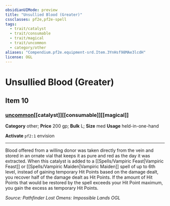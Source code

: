 ```yaml
---
obsidianUIMode: preview
title: "Unsullied Blood (Greater)"
cssclasses: pf2e,pf2e-spell
tags:
  - trait/catalyst
  - trait/consumable
  - trait/magical
  - trait/uncommon
  - category/other
aliases: "Compendium.pf2e.equipment-srd.Item.3YnHsf98MAe3lcdH"
license: OGL
---
```

# Unsullied Blood (Greater)
## Item 10
### [uncommon](uncommon "Uncommon Rarity Trait")[[catalyst]][[consumable]][[magical]]

**Category** other; 
**Price** 200 gp; 
**Bulk** L; **Size** med
**Usage** held-in-one-hand

**Activate** `pf2:1` envision

* * *

Blood offered from a willing donor was taken directly from the vein and stored in an ornate vial that keeps it as pure and red as the day it was extracted. When this catalyst is added to a [[Spells/Vampiric Feast|Vampiric Feast]] or [[Spells/Vampiric Maiden|Vampiric Maiden]] spell of up to 6th level, instead of gaining temporary Hit Points based on the damage dealt, you recover half of the damage dealt as Hit Points. If the amount of Hit Points that would be restored by the spell exceeds your Hit Point maximum, you gain the excess as temporary Hit Points.

*Source: Pathfinder Lost Omens: Impossible Lands*
*OGL*